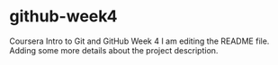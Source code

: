 # github-week4
Coursera Intro to Git and GitHub Week 4
I am editing the README file. Adding some more details about the project description. 
